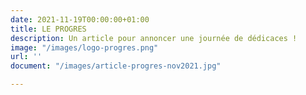 ```yaml
---
date: 2021-11-19T00:00:00+01:00
title: LE PROGRES
description: Un article pour annoncer une journée de dédicaces !
image: "/images/logo-progres.png"
url: ''
document: "/images/article-progres-nov2021.jpg"

---
```

